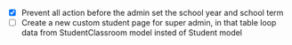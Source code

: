 - [x] Prevent all action before the admin set the school year and school term
- [ ] Create a new custom student page for super admin, in that table loop data from StudentClassroom model insted of Student model
